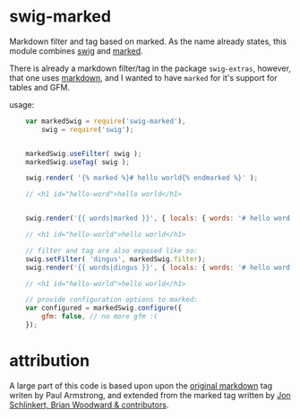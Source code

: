 swig-marked
===========

Markdown filter and tag based on marked. As the name already states, this module combines
[swig](https://github.com/paularmstrong/swig/) and [marked](https://github.com/chjj/marked).

There is already a markdown filter/tag in the package `swig-extras`, however, that one uses
[markdown](https://github.com/evilstreak/markdown-js), and I wanted to have `marked` for it's
support for tables and GFM.

usage:

```javascript
    var markedSwig = require('swig-marked'),
        swig = require('swig');


    markedSwig.useFilter( swig );
    markedSwig.useTag( swig );

    swig.render( '{% marked %}# hello world{% endmarked %}' );

    // <h1 id="hello-word">hello world</h1>


    swig.render('{{ words|marked }}', { locals: { words: '# hello word' } });

    // <h1 id="hello-world">hello world</h1>

    // filter and tag are also exposed like so:
    swig.setFilter( 'dingus', markedSwig.filter);
    swig.render('{{ words|dingus }}', { locals: { words: '# hello word' } });

    // <h1 id="hello-world">hello world</h1>

    // provide configuration options to marked:
    var configured = markedSwig.configure({
        gfm: false, // no more gfm :(
    });

```

attribution
===========

A large part of this code is based upon upon the [original markdown](https://github.com/paularmstrong/swig-extras) tag writen by Paul Armstrong,
and extended from the marked tag written by [Jon Schlinkert, Brian Woodward & contributors](https://github.com/assemble/swig-extensions).
